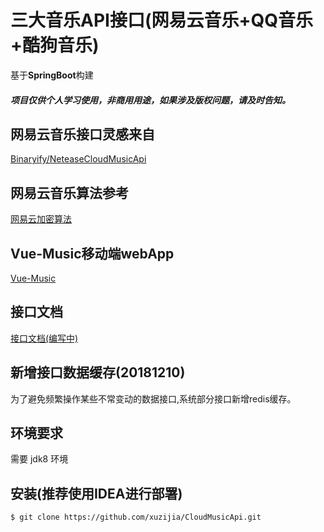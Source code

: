 # 三大音乐API接口(网易云音乐+QQ音乐+酷狗音乐)

基于**SpringBoot**构建 


##### 项目仅供个人学习使用，非商用用途，如果涉及版权问题，请及时告知。

## 网易云音乐接口灵感来自

[Binaryify/NeteaseCloudMusicApi](https://github.com/Binaryify/NeteaseCloudMusicApi)

## 网易云音乐算法参考
[网易云加密算法](https://www.jianshu.com/p/07ebbb142c73)

## Vue-Music移动端webApp
[Vue-Music](https://github.com/xuzijia/vue-music)

## 接口文档
[接口文档(编写中)](https://github.com/xuzijia/CloudMusicApi)

## 新增接口数据缓存(20181210)
为了避免频繁操作某些不常变动的数据接口,系统部分接口新增redis缓存。

## 环境要求

需要 jdk8 环境

## 安装(推荐使用IDEA进行部署)

```shell
$ git clone https://github.com/xuzijia/CloudMusicApi.git
```
